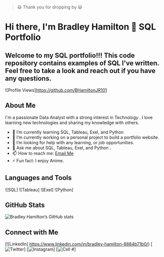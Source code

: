 > :smiley: Thank you for dropping by :smiley:
>


#  Hi there, I'm Bradley Hamilton 👋 SQL Portfolio

## Welcome to my SQL portfolio!!! This code repository contains examples of SQL I've written. Feel free to take a look and reach out if you have any questions.

![Profile Views]https://github.com/BHamiltonJR101

## About Me

I'm a passionate Data Analyst with a strong interest in Technology . I love learning new technologies and sharing my knowledge with others. 

- 🌱 I’m currently learning SQL, Tableau, Exel, and Python
- 🔭 I’m currently working on a personal project to build a portfolio website.
- 🤔 I’m looking for help with any learning, or job opportunities.
- 💬 Ask me about SQL, Tableau, Exel, and Python .
- 📫 How to reach me: [Email Me](Bhamiltonjr57@gmail.com)
- ⚡ Fun fact: I enjoy Anime.

## Languages and Tools

![SQL]
![Tableau]
![Exel]
![Python]


## GitHub Stats

![Bradley Hamilton’s GitHub stats](https://github-readme-stats.vercel.app/api?username=BHamiltonJR101&show_icons=true&theme=dark)



## Connect with Me

[![LinkedIn] https://www.linkedin.com/in/bradley-hamilton-8884b71b0/)
[![Twitter](https://x.com/Brad_Hamilton21)]
[![Instagram](https://www.instagram.com/greatvalue_kevin/)]
[![Cell #](513-913-8229)]


